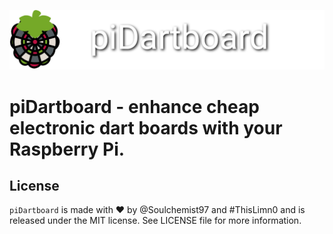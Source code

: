 <p align="center"><img src="/images/piDartboardLogoF.png" width="auto"></p>


# piDartboard - enhance cheap electronic dart boards with your Raspberry Pi.

## License
`piDartboard` is made with ♥  by @Soulchemist97 and #ThisLimn0 and is released under the MIT license. See LICENSE file for more information.
